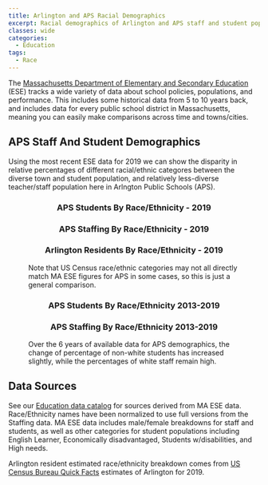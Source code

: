 ```yaml
---
title: Arlington and APS Racial Demographics
excerpt: Racial demographics of Arlington and APS staff and student populations. 
classes: wide
categories:
  - Education
tags:
  - Race
---
```


The [Massachusetts Department of Elementary and Secondary Education](https://www.doe.mass.edu/) (ESE) tracks a wide variety of data about school policies, populations, and performance.  This includes some historical data from 5 to 10 years back, and includes data for every public school district in Massachusetts, meaning you can easily make comparisons across time and towns/cities.

## APS Staff And Student Demographics

Using the most recent ESE data for 2019 we can show the disparity in relative percentages of different racial/ethnic categores between the diverse town and student population, and relatively less-diverse teacher/staff population here in Arlngton Public Schools (APS).  

<figure class="third">
  <div class='chartfigure'>
    <h3 style='text-align: center;'>APS Students By Race/Ethnicity - 2019</h3>
    <div id="arl-students-2019"></div>
  </div>
  <div class='chartfigure'>
    <h3 style='text-align: center;'>APS Staffing By Race/Ethnicity - 2019</h3>
    <div id="arl-staff-2019"></div>
  </div>
  <div class='chartfigure'>
    <h3 style='text-align: center;'>Arlington Residents By Race/Ethnicity - 2019</h3>
    <div id="arl-census-2019"></div>
  </div>
  <figcaption>Note that US Census race/ethnic categories may not all directly match MA ESE figures for APS in some cases, so this is just a general comparison.</figcaption>
</figure>

<figure class="half">
  <div class='chartfigure'>
    <h3 style='text-align: center;'>APS Students By Race/Ethnicity 2013-2019</h3>
    <div id="arl-students-hist"></div>
  </div>
  <div class='chartfigure'>
    <h3 style='text-align: center;'>APS Staffing By Race/Ethnicity 2013-2019</h3>
    <div id="arl-staff-hist"></div>
  </div>
  <figcaption>Over the 6 years of available data for APS demographics, the change of percentage of non-white students has increased slightly, while the percentages of white staff remain high.</figcaption>
</figure>

## Data Sources

See our [Education data catalog](/catalog#datasets-about-schools) for sources derived from MA ESE data.  Race/Ethnicity names have been normalized to use full versions from the Staffing data.  MA ESE data includes male/female breakdowns for staff and students, as well as other categories for student populations including English Learner, Economically disadvantaged, Students w/disabilities, and High needs.

Arlington resident estimated race/ethnicity breakdown comes from [US Census Bureau Quick Facts](/catalog#datasets-about-demographics) estimates of Arlington for 2019. 


<!-- Load d3/c3 tools and our visualizations -->
<link href="/assets/css/c3.css" rel="stylesheet">
<script src="/assets/js/d3.min.js" charset="utf-8"></script>
<script src="/assets/js/c3.min.js"></script>
<script src="/assets/js/dataread.js"></script>
<script>
// Reformat /data/education/MADOE-StaffingData.csv and MADOE-StudentDiscipline.csv to make charts simpler
// Headers to output in order (sort descending by APS Student population)
// Ensure colors are identical across charts
const colors = {
  'White': 'red',
  'Asian': 'orange',
  'Multi-Race, Non-Hispanic': 'yellow',
  'Hispanic/Latino': 'green',
  'African American': 'blue',
  'Native Hawaiian, Pacific Islander': 'indigo',
  'Native American': 'violet'
}
const donutTitle = 'Demographics (2019)'
// Build current donut charts
addDonutChart('#arl-students-2019', [
    ['White', '70.44'],
    ['Asian', '13.21'],
    ['Multi-Race, Non-Hispanic', '6.33'],
    ['Hispanic/Latino', '6.28'],
    ['African American', '3.54'],
    ['Native Hawaiian, Pacific Islander', '0.13'],
    ['Native American', '0.07']
  ], donutTitle, colors)
addDonutChart('#arl-staff-2019', [
    ['White', '92.17'],
    ['Asian', '2.24'],
    ['Multi-Race, Non-Hispanic', '1.17'],
    ['Hispanic/Latino', '2.60'],
    ['African American', '1.69'],
    ['Native Hawaiian, Pacific Islander', '0.13'],
    ['Native American', '0.00']
  ], donutTitle, colors)
addDonutChart('#arl-census-2019', [
    ['White', '76.50'],
    ['Asian', '11.80'],
    ['Multi-Race, Non-Hispanic', '3.90'],
    ['Hispanic/Latino', '5.10'],
    ['African American', '2.70'],
    ['Native Hawaiian, Pacific Islander', '0.0'],
    ['Native American', '0.0']
  ], donutTitle, colors)

// Build historical timeseries charts
const yopts = {
  max: 1,
  min: 0.50, // Make differences more obvious
  padding: {
    top: 0,
    bottom: 0
  },
  tick: {
    format: d3.format('.0000%')
  }
}
addTimeseriesPercentChart('#arl-students-hist', [
  // Arbitrarily use end of school year, since c3.js doesn't like plain years as timeseries data
  ['Date', '2019-06-30', '2018-06-30', '2017-06-30', '2016-06-30', '2015-06-30', '2014-06-30', '2013-06-30'],
  ['White', '0.7044', '0.7111', '0.725', '0.7373', '0.7398', '0.7568', '0.7629'],
  ['Asian', '0.1321', '0.128', '0.127', '0.1183', '0.1165', '0.1107', '0.11'],
  ['Multi-Race, Non-Hispanic', '0.0633', '0.0534', '0.0436', '0.0462', '0.0452', '0.0403', '0.0383'],
  ['Hispanic/Latino', '0.0628', '0.0665', '0.0634', '0.0575', '0.0579', '0.0529', '0.0531'],
  ['African American', '0.0354', '0.0386', '0.0384', '0.038', '0.0384', '0.0374', '0.0341'],
  ['Native Hawaiian, Pacific Islander', '0.0013', '0.0017', '0.0019', '0.002', '0.0015', '0.0016', '0.0012'],
  ['Native American', '0.0007', '0.0007', '0.0007', '0.0007', '0.0007', '0.0004', '0.0004']
], yopts, colors)

addTimeseriesPercentChart('#arl-staff-hist', [
  ['Date', '2019-06-30', '2018-06-30', '2017-06-30', '2016-06-30', '2015-06-30', '2014-06-30', '2013-06-30'],
  ['White', '0.9217', '0.9344', '0.9013', '0.9141', '0.93', '0.9243', '0.9422'],
  ['Asian', '0.0224', '0.0201', '0.0219', '0.0179', '0.0173', '0.0187', '0.0166'],
  ['Multi-Race, Non-Hispanic', '0.0117', '0.0088', '0.0091', '0.0015', '0', '0', '0'],
  ['Hispanic/Latino', '0.026', '0.0204', '0.0536', '0.0473', '0.0124', '0.0118', '0.006'],
  ['African American', '0.0169', '0.0149', '0.0127', '0.0177', '0.0209', '0.0192', '0.0126'],
  ['Native Hawaiian, Pacific Islander', '0.0013', '0.0014', '0.0014', '0.0015', '0.0193', '0.026', '0.0212'],
  ['Native American', '0', '0', '0', '0', '0', '0', '0.0016']
], yopts, colors)

</script>